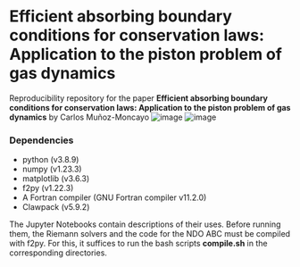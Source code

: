Efficient absorbing boundary conditions for conservation laws: Application to the piston problem of gas dynamics
===========================================================================
Reproducibility repository for the paper **Efficient absorbing boundary conditions for conservation laws: Application to the piston problem of gas dynamics** by Carlos Muñoz-Moncayo
![image](https://github.com/carlosmunozmoncayo/abcs-piston/assets/29715468/afc55443-2cd1-4df8-8cbb-f07984e4abb2)
![image](https://github.com/carlosmunozmoncayo/abcs-piston/assets/29715468/df93afef-9752-4653-a76f-4275e2fc1c4c)

### Dependencies
  - python (v3.8.9)
  - numpy (v1.23.3)
  - matplotlib (v3.6.3)
  - f2py (v1.22.3)
  - A Fortran compiler (GNU Fortran compiler v11.2.0)
  - Clawpack (v5.9.2)

The Jupyter Notebooks contain descriptions of their uses. Before running them, the Riemann solvers and the code for the NDO ABC must be compiled with f2py. For this, it suffices to run the bash scripts **compile.sh** in the corresponding directories.
